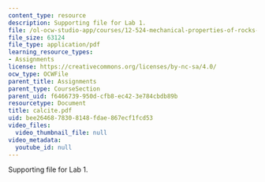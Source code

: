 ```yaml
---
content_type: resource
description: Supporting file for Lab 1.
file: /ol-ocw-studio-app/courses/12-524-mechanical-properties-of-rocks-fall-2005/bee2646878308148fdae867ecf1fcd53_calcite.pdf
file_size: 63124
file_type: application/pdf
learning_resource_types:
- Assignments
license: https://creativecommons.org/licenses/by-nc-sa/4.0/
ocw_type: OCWFile
parent_title: Assignments
parent_type: CourseSection
parent_uid: f6466739-950d-cfb8-ec42-3e784cbdb89b
resourcetype: Document
title: calcite.pdf
uid: bee26468-7830-8148-fdae-867ecf1fcd53
video_files:
  video_thumbnail_file: null
video_metadata:
  youtube_id: null
---
```

Supporting file for Lab 1.